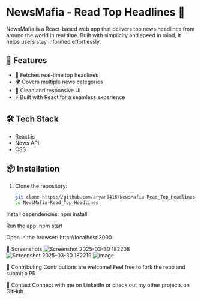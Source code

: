 # NewsMafia - Read Top Headlines 📰

NewsMafia is a React-based web app that delivers top news headlines from around the world in real time. Built with simplicity and speed in mind, it helps users stay informed effortlessly.  

## 🚀 Features  
- 📢 Fetches real-time top headlines  
- 🌍 Covers multiple news categories  
- 🎯 Clean and responsive UI  
- ⚡ Built with React for a seamless experience  

## 🛠️ Tech Stack  
- React.js  
- News API  
- CSS 

## 📦 Installation  

1. Clone the repository:  
   ```bash
   git clone https://github.com/aryan0416/NewsMafia-Read_Top_Headlines.git
   cd NewsMafia-Read_Top_Headlines
Install dependencies:
npm install

Run the app:
npm start

Open in the browser:
http://localhost:3000

📸 Screenshots
![Screenshot 2025-03-30 182208](https://github.com/user-attachments/assets/1ab884ca-8c59-4589-a206-dc75f134b238)
![Screenshot 2025-03-30 182219](https://github.com/user-attachments/assets/27ac56a2-c370-4e23-a128-9678e2ad257f)
![image](https://github.com/user-attachments/assets/ca433080-bb7d-40c4-af29-5931e7ea64da)

🎯 Contributing
Contributions are welcome! Feel free to fork the repo and submit a PR

📩 Contact
Connect with me on LinkedIn or check out my other projects on GitHub.



